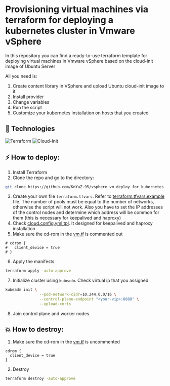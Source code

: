 # Provisioning virtual machines via terraform for deploying a kubernetes cluster in Vmware vSphere

In this repository you can find a ready-to-use terraform template for deploying virtual machines in Vmware vSphere based on the cloud-init image of Ubuntu Server

All you need is:
1. Create content library in VSphere and upload Ubuntu cloud-init image to it
2. Install provider
3. Change variables
4. Run the script
5. Customize your kubernetes installation on hosts that you created

## 🚀 Technologies

![Terraform](https://img.shields.io/badge/Terraform-7B42BC?style=for-the-badge&logo=terraform&logoColor=white)
![Cloud-Init](https://img.shields.io/badge/Cloud--Init-00AEEF?style=for-the-badge&logo=cloud-init&logoColor=white)

## ⚡️ How to deploy:
1. Install Terraform
2. Clone the repo and go to the directory:
```bash
git clone https://github.com/KnYaZ-95/vsphere_vm_deploy_for_kubernetes.git && cd vsphere_vm_deploy_for_kubernetes
```
3. Create your own file `terraform.tfvars`. Refer to [terraform.tfvars.example](./terraform.tfvars.example) file. The number of pools must be equal to the number of networks, otherwise the script will not work. Also you have to set the IP addresses of the control nodes and determine which address will be common for them (this is necessary for keepalived and haproxy)
4. Check [cloud.config.yml.tpl](./cloud.config.yml.tpl). It designed for keepalived and haproxy installation
4. Make sure the сd-rom in the [vm.tf](./vm.tf) is commented out
```HCL
# cdrom {
#   client_device = true
# }
``` 
6. Apply the manifests
```bash
terraform apply -auto-approve  
```
7. Initialize cluster using `kubeadm`. Check virtual ip that you assigned
```bash
kubeadm init \
               --pod-network-cidr=10.244.0.0/16 \
               --control-plane-endpoint "<your-vip>:8888" \
               --upload-certs  
```
8. Join control plane and worker nodes

## 💥 How to destroy:
1. Make sure the сd-rom in the [vm.tf](./vm.tf) is uncommented
```HCL
cdrom {
  client_device = true
}
```
2. Destroy
```bash
terraform destroy -auto-approve  
```
